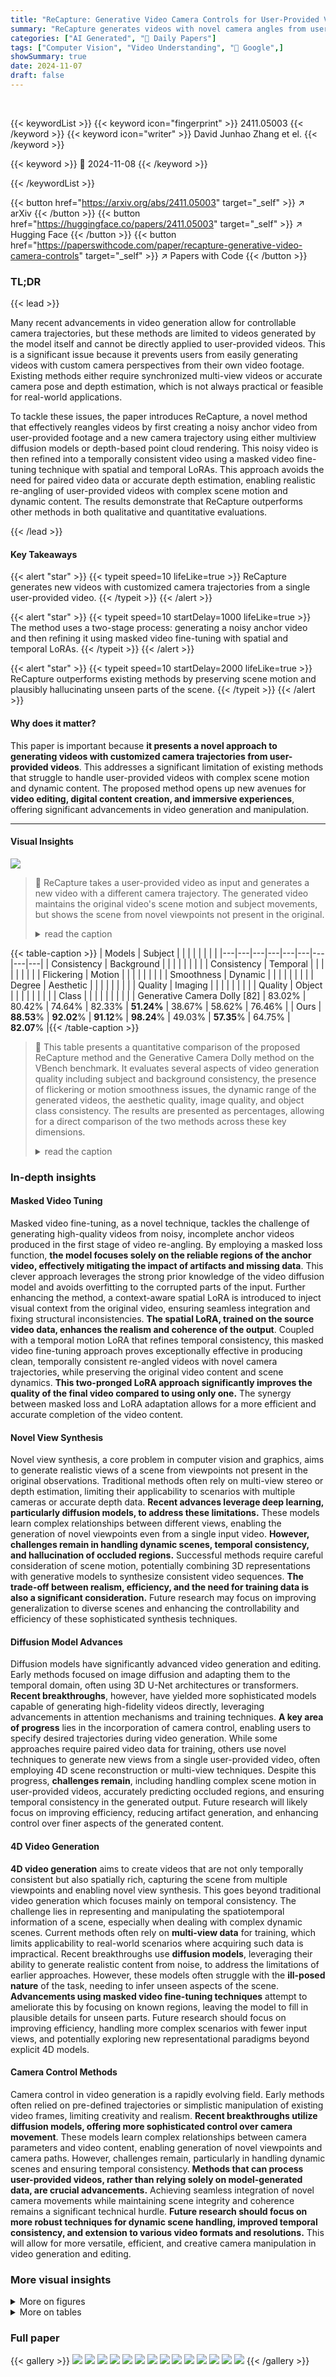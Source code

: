 ```yaml
---
title: "ReCapture: Generative Video Camera Controls for User-Provided Videos using Masked Video Fine-Tuning"
summary: "ReCapture generates videos with novel camera angles from user videos using masked video fine-tuning, preserving scene motion and plausibly hallucinating unseen parts."
categories: ["AI Generated", "🤗 Daily Papers"]
tags: ["Computer Vision", "Video Understanding", "🏢 Google",]
showSummary: true
date: 2024-11-07
draft: false
---
```


<br>

{{< keywordList >}}
{{< keyword icon="fingerprint" >}} 2411.05003 {{< /keyword >}}
{{< keyword icon="writer" >}} David Junhao Zhang et el. {{< /keyword >}}
 
{{< keyword >}} 🤗 2024-11-08 {{< /keyword >}}
 
{{< /keywordList >}}

{{< button href="https://arxiv.org/abs/2411.05003" target="_self" >}}
↗ arXiv
{{< /button >}}
{{< button href="https://huggingface.co/papers/2411.05003" target="_self" >}}
↗ Hugging Face
{{< /button >}}
{{< button href="https://paperswithcode.com/paper/recapture-generative-video-camera-controls" target="_self" >}}
↗ Papers with Code
{{< /button >}}


### TL;DR


{{< lead >}}

Many recent advancements in video generation allow for controllable camera trajectories, but these methods are limited to videos generated by the model itself and cannot be directly applied to user-provided videos. This is a significant issue because it prevents users from easily generating videos with custom camera perspectives from their own video footage.  Existing methods either require synchronized multi-view videos or accurate camera pose and depth estimation, which is not always practical or feasible for real-world applications.



To tackle these issues, the paper introduces ReCapture, a novel method that effectively reangles videos by first creating a noisy anchor video from user-provided footage and a new camera trajectory using either multiview diffusion models or depth-based point cloud rendering.  This noisy video is then refined into a temporally consistent video using a masked video fine-tuning technique with spatial and temporal LoRAs. This approach avoids the need for paired video data or accurate depth estimation, enabling realistic re-angling of user-provided videos with complex scene motion and dynamic content.  The results demonstrate that ReCapture outperforms other methods in both qualitative and quantitative evaluations.

{{< /lead >}}


#### Key Takeaways

{{< alert "star" >}}
{{< typeit speed=10 lifeLike=true >}} ReCapture generates new videos with customized camera trajectories from a single user-provided video. {{< /typeit >}}
{{< /alert >}}

{{< alert "star" >}}
{{< typeit speed=10 startDelay=1000 lifeLike=true >}} The method uses a two-stage process: generating a noisy anchor video and then refining it using masked video fine-tuning with spatial and temporal LoRAs. {{< /typeit >}}
{{< /alert >}}

{{< alert "star" >}}
{{< typeit speed=10 startDelay=2000 lifeLike=true >}} ReCapture outperforms existing methods by preserving scene motion and plausibly hallucinating unseen parts of the scene. {{< /typeit >}}
{{< /alert >}}

#### Why does it matter?
This paper is important because **it presents a novel approach to generating videos with customized camera trajectories from user-provided videos**. This addresses a significant limitation of existing methods that struggle to handle user-provided videos with complex scene motion and dynamic content.  The proposed method opens up new avenues for **video editing, digital content creation, and immersive experiences**, offering significant advancements in video generation and manipulation.

------
#### Visual Insights



![](https://arxiv.org/html/2411.05003/x2.png)

> 🔼 ReCapture takes a user-provided video as input and generates a new video with a different camera trajectory. The generated video maintains the original video's scene motion and subject movements, but shows the scene from novel viewpoints not present in the original.
> <details>
> <summary>read the caption</summary>
> Figure 1:  Given a user-provided source video, using ReCapture, we are able to generate a new version of the video with a new customized camera trajectory. Notice that the motion of the subject and scene in the video is preserved, and the scene is observed from angles that are not present in the source video.
> </details>





{{< table-caption >}}
| Models | Subject |  |  |  |  |  |  |  |
|---|---|---|---|---|---|---|---|---|
| Consistency | Background |  |  |  |  |  |  |  |
| Consistency | Temporal |  |  |  |  |  |  |  |
| Flickering | Motion |  |  |  |  |  |  |  |
| Smoothness | Dynamic |  |  |  |  |  |  |  |
| Degree | Aesthetic |  |  |  |  |  |  |  |
| Quality | Imaging |  |  |  |  |  |  |  |
| Quality | Object |  |  |  |  |  |  |  |
| Class |  |  |  |  |  |  |  |  |
| Generative Camera Dolly [82] | 83.02% | 80.42% | 74.64% | 82.33% | **51.24%** | 38.67% | 58.62% | 76.46% |
| Ours | **88.53**% | **92.02**% | **91.12**% | **98.24**% | 49.03% | **57.35**% | 64.75% | **82.07**% |{{< /table-caption >}}

> 🔼 This table presents a quantitative comparison of the proposed ReCapture method and the Generative Camera Dolly method on the VBench benchmark.  It evaluates several aspects of video generation quality including subject and background consistency, the presence of flickering or motion smoothness issues, the dynamic range of the generated videos, the aesthetic quality, image quality, and object class consistency.  The results are presented as percentages, allowing for a direct comparison of the two methods across these key dimensions.
> <details>
> <summary>read the caption</summary>
> Table 1: Quantitative comparisons with Generative Camera Dolly on VBench.
> </details>





### In-depth insights


#### Masked Video Tuning
Masked video fine-tuning, as a novel technique, tackles the challenge of generating high-quality videos from noisy, incomplete anchor videos produced in the first stage of video re-angling. By employing a masked loss function, **the model focuses solely on the reliable regions of the anchor video, effectively mitigating the impact of artifacts and missing data**. This clever approach leverages the strong prior knowledge of the video diffusion model and avoids overfitting to the corrupted parts of the input.  Further enhancing the method, a context-aware spatial LoRA is introduced to inject visual context from the original video, ensuring seamless integration and fixing structural inconsistencies.  **The spatial LoRA, trained on the source video data, enhances the realism and coherence of the output**.  Coupled with a temporal motion LoRA that refines temporal consistency, this masked video fine-tuning approach proves exceptionally effective in producing clean, temporally consistent re-angled videos with novel camera trajectories, while preserving the original video content and scene dynamics.  **This two-pronged LoRA approach significantly improves the quality of the final video compared to using only one.**  The synergy between masked loss and LoRA adaptation allows for a more efficient and accurate completion of the video content.

#### Novel View Synthesis
Novel view synthesis, a core problem in computer vision and graphics, aims to generate realistic views of a scene from viewpoints not present in the original observations.  Traditional methods often rely on multi-view stereo or depth estimation, limiting their applicability to scenarios with multiple cameras or accurate depth data.  **Recent advances leverage deep learning, particularly diffusion models, to address these limitations.**  These models learn complex relationships between different views, enabling the generation of novel viewpoints even from a single input video.  **However, challenges remain in handling dynamic scenes, temporal consistency, and hallucination of occluded regions.**  Successful methods require careful consideration of scene motion, potentially combining 3D representations with generative models to synthesize consistent video sequences.  **The trade-off between realism, efficiency, and the need for training data is also a significant consideration.**  Future research may focus on improving generalization to diverse scenes and enhancing the controllability and efficiency of these sophisticated synthesis techniques.

#### Diffusion Model Advances
Diffusion models have significantly advanced video generation and editing.  Early methods focused on image diffusion and adapting them to the temporal domain, often using 3D U-Net architectures or transformers.  **Recent breakthroughs**, however, have yielded more sophisticated models capable of generating high-fidelity videos directly, leveraging advancements in attention mechanisms and training techniques. **A key area of progress** lies in the incorporation of camera control, enabling users to specify desired trajectories during video generation.  While some approaches require paired video data for training, others use novel techniques to generate new views from a single user-provided video, often employing 4D scene reconstruction or multi-view techniques.  Despite this progress, **challenges remain**, including handling complex scene motion in user-provided videos, accurately predicting occluded regions, and ensuring temporal consistency in the generated output. Future research will likely focus on improving efficiency, reducing artifact generation, and enhancing control over finer aspects of the generated content.

#### 4D Video Generation
**4D video generation** aims to create videos that are not only temporally consistent but also spatially rich, capturing the scene from multiple viewpoints and enabling novel view synthesis.  This goes beyond traditional video generation which focuses mainly on temporal consistency.  The challenge lies in representing and manipulating the spatiotemporal information of a scene, especially when dealing with complex dynamic scenes. Current methods often rely on **multi-view data** for training, which limits applicability to real-world scenarios where acquiring such data is impractical.  Recent breakthroughs use **diffusion models**, leveraging their ability to generate realistic content from noise, to address the limitations of earlier approaches. However, these models often struggle with the **ill-posed nature** of the task, needing to infer unseen aspects of the scene.  **Advancements using masked video fine-tuning techniques** attempt to ameliorate this by focusing on known regions, leaving the model to fill in plausible details for unseen parts.  Future research should focus on improving efficiency, handling more complex scenarios with fewer input views, and potentially exploring new representational paradigms beyond explicit 4D models.

#### Camera Control Methods
Camera control in video generation is a rapidly evolving field.  Early methods often relied on pre-defined trajectories or simplistic manipulation of existing video frames, limiting creativity and realism.  **Recent breakthroughs utilize diffusion models, offering more sophisticated control over camera movement**.  These models learn complex relationships between camera parameters and video content, enabling generation of novel viewpoints and camera paths.  However, challenges remain, particularly in handling dynamic scenes and ensuring temporal consistency. **Methods that can process user-provided videos, rather than relying solely on model-generated data, are crucial advancements.**  Achieving seamless integration of novel camera movements while maintaining scene integrity and coherence remains a significant technical hurdle.  **Future research should focus on more robust techniques for dynamic scene handling, improved temporal consistency, and extension to various video formats and resolutions.** This will allow for more versatile, efficient, and creative camera manipulation in video generation and editing.


### More visual insights

<details>
<summary>More on figures
</summary>


![](https://arxiv.org/html/2411.05003/x3.png)

> 🔼 This figure illustrates the two-stage ReCapture process. Stage (a) shows the generation of a noisy 'anchor' video using either point cloud rendering or multiview diffusion modeling.  This anchor video incorporates the desired new camera trajectory but contains artifacts and inconsistencies. Stage (b) depicts the masked video fine-tuning stage.  Here, spatial and temporal Low-Rank Adaptation (LoRA) modules are trained on the known parts of the anchor video and source video.  The spatial LoRA learns spatial context from the source video, while the temporal LoRA learns temporal consistency from the anchor video. During inference, only the fine-tuned model is used to generate a temporally consistent, clean video with the new camera path, filling in any missing information from the anchor video. The masked loss ensures that the model primarily focuses on the known areas during the fine-tuning process. The final output is a clean re-angled video.
> <details>
> <summary>read the caption</summary>
> Figure 2: ReCapture consists, at setup time, of (a) Anchor video generation (b) Masked video fine-tuning using spatial and temporal LoRAs. To generate the clean output video with the new camera trajectory we simply perform inference of the video model.
> </details>



![](https://arxiv.org/html/2411.05003/x4.png)

> 🔼 This figure illustrates the process of creating an 'anchor video' which is a noisy intermediate video that serves as the input for the next stage of the ReCapture method.  It uses a multiview image diffusion model to generate new views frame by frame. The model takes a source video frame and its corresponding camera parameters as input and produces a new view based on a novel camera trajectory.  The process is repeated for every frame to create a complete anchor video. The anchor video will have artifacts (missing information) due to the new camera viewpoints, and it's not temporally consistent; these artifacts will be corrected in a later stage.
> <details>
> <summary>read the caption</summary>
> Figure 3: Anchor video generation using image-level multiview-diffusion models to generate new views frame-by-frame.
> </details>



![](https://arxiv.org/html/2411.05003/x5.png)

> 🔼 This figure illustrates the first stage of the ReCapture method, specifically the point cloud approach for generating anchor videos. Depth estimation is first performed on each frame of the input video to create a 3D point cloud representation of the scene.  The user-specified camera trajectory (including zoom, pan, tilt, etc.) is then applied to these point clouds. Finally, the modified point clouds are projected back onto the image plane from the new camera viewpoints to generate the anchor video.  This process produces a noisy anchor video containing missing information, artifacts, and inconsistencies, which will be refined in the subsequent masked video fine-tuning stage.
> <details>
> <summary>read the caption</summary>
> Figure 4: Anchor video generation using depth estimation to turn each frame into a point cloud and then generating new views by controlling the camera pose.
> </details>



![](https://arxiv.org/html/2411.05003/x6.png)

> 🔼 Figure 5 displays a qualitative comparison between ReCapture and Generative Camera Dolly [82], a prior method, using an orbit camera trajectory. The comparison focuses on the visual quality of videos generated using both methods.  The figure shows source videos with different subjects, videos generated by Generative Camera Dolly, and videos generated by ReCapture.  The results demonstrate that ReCapture produces sharper and clearer results than Generative Camera Dolly, especially concerning motion blur, and more accurately follows the requested orbit camera trajectory.
> <details>
> <summary>read the caption</summary>
> Figure 5: Comparisons with generative camera dolly [82] using an orbit camera trajectory.
> </details>



![](https://arxiv.org/html/2411.05003/x7.png)

> 🔼 This figure showcases several example videos generated using the ReCapture model. Each row presents a source video alongside its corresponding ReCapture outputs under various novel camera trajectories.  These trajectories include zooming, panning, tilting, and orbiting, demonstrating ReCapture's ability to generate new video perspectives while maintaining the original scene's content and subject motion. The examples highlight ReCapture’s capability to generate plausible views even from angles that were not originally captured.
> <details>
> <summary>read the caption</summary>
> Figure 6: Gallery of generated videos with novel and unseen user-provided camera trajectories using ReCapture.
> </details>



![](https://arxiv.org/html/2411.05003/x8.png)

> 🔼 Figure 7 shows the effectiveness of the masked video fine-tuning stage (Stage 2) in ReCapture. The top row displays noisy anchor videos, which contain artifacts and are incomplete due to the camera movement. The bottom row shows the results after masked video fine-tuning. The masked video fine-tuning process effectively cleans and completes the noisy anchor videos. This results in a spatially and temporally coherent output video, demonstrating the effectiveness of the method in removing artifacts and ensuring consistency. 
> <details>
> <summary>read the caption</summary>
> Figure 7: Visualization of the effectiveness of masked video fine-tuning (Stage 2) for generating spatially and temporally coherent outputs from noisy anchor videos.
> </details>



</details>




<details>
<summary>More on tables
</summary>


{{< table-caption >}}
| Method | PSNR (all) ↑ | SSIM (all) ↑ | LPIPS (all) ↓ | PSNR (occ.) ↑ | SSIM (occ.) ↑ |
|---|---|---|---|---|---| 
| HexPlane [12] | 15.38 | 0.428 | 0.568 | 14.71 | 0.428 |
| 4D-GS [93] | 14.92 | 0.388 | 0.584 | 14.55 | 0.392 |
| DynIBaR [48] | 12.86 | 0.356 | 0.646 | 12.78 | 0.358 |
| Vanilla SVD [8] | 13.85 | 0.312 | 0.556 | 13.66 | 0.326 |
| ZeroNVS [74] | 15.68 | 0.396 | 0.508 | 14.18 | 0.368 |
| Generative Camera Dolly [82] | 20.30 | 0.587 | 0.408 | 18.60 | 0.527 |
| Ours | **20.92** | **0.596** | 0.402 | **18.92** | **0.541** |{{< /table-caption >}}
> 🔼 Table 2 presents a quantitative comparison of different methods for gradual dynamic view synthesis on the Kubric-4D dataset.  The evaluation uses videos downsampled to a resolution of 384x256 pixels.  The table compares the Peak Signal-to-Noise Ratio (PSNR), Structural Similarity Index (SSIM), and Learned Perceptual Image Patch Similarity (LPIPS) metrics.  The results show that the proposed method outperforms existing reconstruction and generative methods in terms of these metrics, demonstrating its superior performance in generating high-quality videos with novel viewpoints.
> <details>
> <summary>read the caption</summary>
> Table 2:  Comparison results on Kubric-4D. We evaluate gradual dynamic view synthesis models following [82] to use video with resolution 384×256384256384\times 256384 × 256. Our method achieves superior performance compared to other reconstruction and generative methods.
> </details>

{{< table-caption >}}
| Models | Subject |  |  |  |  |  |  |  |
|---|---|---|---|---|---|---|---|---|
| Consistency | Background |  |  |  |  |  |  |  |
| Consistency | Temporal |  |  |  |  |  |  |  |
| Flickering | Motion |  |  |  |  |  |  |  |
| Smoothness | Dynamic |  |  |  |  |  |  |  |
| Degree | Aesthetic |  |  |  |  |  |  |  |
| Quality | Imaging |  |  |  |  |  |  |  |
| Quality | Object |  |  |  |  |  |  |  |
| Class |  |  |  |  |  |  |  |  |
| Anchor Video | 82.41% | 77.45% | 64.50% | 74.27% | 49.72% | 34.94% | 55.90% | 79.82% |
| + Temporal LoRAs w/ Masks ) | 85.24% | 90.88% | 89.60% | 97.32% | 49.64% | 40.41% | 62.34% | 80.02% |
| ++ Spatial LoRAs) | 86.02% | 91.24% | 90.02% | 97.32% | 49.64% | 49.18% | 63.03% | 80.02% |
| +++ SD-Edit | **88.53**% | **92.02**% | **91.12**% | **98.24**% | 49.03% | **57.35**% | **64.75**% | **82.07**% |{{< /table-caption >}}
> 🔼 This table presents the results of ablation studies evaluating the impact of different components in the masked video fine-tuning stage of the ReCapture model.  Three variations are compared: using only temporal LoRAs, adding spatial LoRAs to the temporal ones, and finally, applying SD-Edit post-processing to further reduce blurriness. The quantitative results are presented for various aspects of video quality, showing the cumulative improvement brought by each added component.
> <details>
> <summary>read the caption</summary>
> Table 3: Ablation studies for each component of mask video diffusion finetuning: ’+ Temporal LoRAs’ applies temporal LoRAs solely for masked video finetuning. ’++ Spatial LoRAs’ introduces additional context-aware LoRAs, using both spatial and temporal LoRAs for finetuning. ’+++ SD-Edit’ involves applying SD-editing after completing training with both LoRAs for eliminating blurriness.
> </details>

</details>




### Full paper

{{< gallery >}}
<img src="https://ai-paper-reviewer.com/2411.05003/1.png" class="grid-w50 md:grid-w33 xl:grid-w25" />
<img src="https://ai-paper-reviewer.com/2411.05003/2.png" class="grid-w50 md:grid-w33 xl:grid-w25" />
<img src="https://ai-paper-reviewer.com/2411.05003/3.png" class="grid-w50 md:grid-w33 xl:grid-w25" />
<img src="https://ai-paper-reviewer.com/2411.05003/4.png" class="grid-w50 md:grid-w33 xl:grid-w25" />
<img src="https://ai-paper-reviewer.com/2411.05003/5.png" class="grid-w50 md:grid-w33 xl:grid-w25" />
<img src="https://ai-paper-reviewer.com/2411.05003/6.png" class="grid-w50 md:grid-w33 xl:grid-w25" />
<img src="https://ai-paper-reviewer.com/2411.05003/7.png" class="grid-w50 md:grid-w33 xl:grid-w25" />
<img src="https://ai-paper-reviewer.com/2411.05003/8.png" class="grid-w50 md:grid-w33 xl:grid-w25" />
<img src="https://ai-paper-reviewer.com/2411.05003/9.png" class="grid-w50 md:grid-w33 xl:grid-w25" />
<img src="https://ai-paper-reviewer.com/2411.05003/10.png" class="grid-w50 md:grid-w33 xl:grid-w25" />
<img src="https://ai-paper-reviewer.com/2411.05003/11.png" class="grid-w50 md:grid-w33 xl:grid-w25" />
<img src="https://ai-paper-reviewer.com/2411.05003/12.png" class="grid-w50 md:grid-w33 xl:grid-w25" />
<img src="https://ai-paper-reviewer.com/2411.05003/13.png" class="grid-w50 md:grid-w33 xl:grid-w25" />
<img src="https://ai-paper-reviewer.com/2411.05003/14.png" class="grid-w50 md:grid-w33 xl:grid-w25" />
{{< /gallery >}}